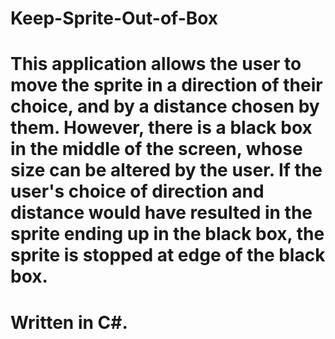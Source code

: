 # Keep-Sprite-Out-of-Box
# This application allows the user to move the sprite in a direction of their choice, and by a distance chosen by them. However, there is a black box in the middle of the screen, whose size can be altered by the user. If the user's choice of direction and distance would have resulted in the sprite ending up in the black box, the sprite is stopped at edge of the black box. 
# Written in C#.
